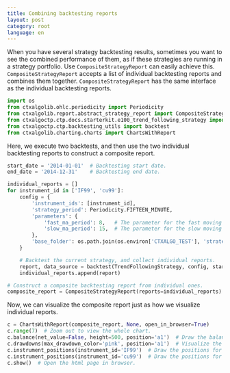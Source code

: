 ```yaml
---
title: Combining backtesting reports
layout: post
category: root
language: en
---
```


When you have several strategy backtesting results, sometimes you want to see the combined performance of them, as if
these strategies are running in a strategy portfolio. Use `CompositeStrategyReport` can easily achieve this.
`CompositeStrategyReport` accepts a list of individual backtesting reports and combines them together.
`CompositeStrategyReport` has the same interface as the individual backtesting reports.

```python
import os
from ctxalgolib.ohlc.periodicity import Periodicity
from ctxalgolib.report.abstract_strategy_report import CompositeStrategyReport
from ctxalgoctp.ctp.docs.starterkit.e100_trend_following_strategy import TrendFollowingStrategy
from ctxalgoctp.ctp.backtesting_utils import backtest
from ctxalgolib.charting.charts import ChartsWithReport

```

Here, we execute two backtests, and then use the two individual backtesting reports to construct a composite report.

```python
start_date = '2014-01-01'  # Backtesting start date.
end_date = '2014-12-31'    # Backtesting end date.

individual_reports = []
for instrument_id in ['IF99', 'cu99']:
    config = {
        'instrument_ids': [instrument_id],
        'strategy_period': Periodicity.FIFTEEN_MINUTE,
        'parameters': {
            'fast_ma_period': 8,   # The parameter for the fast moving average.
            'slow_ma_period': 15,  # The parameter for the slow moving average.
        },
        'base_folder': os.path.join(os.environ['CTXALGO_TEST'], 'strategies', 'composite_reports', instrument_id)
    }

    # Backtest the current strategy, and collect individual reports.
    report, data_source = backtest(TrendFollowingStrategy, config, start_date, end_date)
    individual_reports.append(report)

# Construct a composite backtesting report from individual ones.
composite_report = CompositeStrategyReport(reports=individual_reports)

```

Now, we can visualize the composite report just as how we visualize individual reports.

```python
c = ChartsWithReport(composite_report, None, open_in_browser=True)
c.range(7)  # Zoom out to view the whole chart.
c.balance(net_value=False, height=500, position='a1')  # Draw the balance.
c.drawdowns(max_drawdown_color='pink', position='a1')  # Visualize the max-drawdown period(s).
c.instrument_positions(instrument_id='IF99')  # Draw the positions for IF99.
c.instrument_positions(instrument_id='cu99')  # Draw the positions for cu99.
c.show()  # Open the html page in browser.



```
